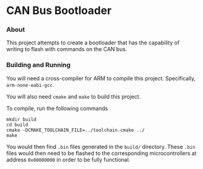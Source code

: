 # CAN Bus Bootloader

### About
This project attempts to create a bootloader that has the capability of writing to flash with commands on the CAN bus.

### Building and Running
You will need a cross-compiler for ARM to compile this project. Specifically, `arm-none-eabi-gcc`.

You will also need `cmake` and `make` to build this project.

To compile, run the following commands

    mkdir build
	cd build
	cmake -DCMAKE_TOOLCHAIN_FILE=../toolchain.cmake ../
	make

You would then find `.bin` files generated in the `build/` directory. These `.bin` files would then need to be flashed to the corresponding microcontrollers at address `0x08000000` in order to be fully functional.
